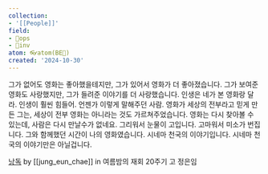 ```yaml
---
collection:
- '[[People]]'
field:
- 🐙ops
- 🐢inv
atom: 👓atom(BE🔄)
created: '2024-10-30'
---
```


그가 없어도 영화는 좋아했을테지만, 그가 있어서 영화가 더 좋아졌습니다.
그가 보여준 영화도 사랑했지만, 그가 들려준 이야기를 더 사랑했습니다.
인생은 네가 본 영화랑 달라. 인생이 훨씬 힘들어.
언젠가 이렇게 말해주던 사람. 
영화가 세상의 전부라고 믿게 만든 그는, 세상이 전부 영화는 아니라는 것도 가르쳐주었습니다.
영화는 다시 찾아볼 수 있는데, 사람은 다시 만날수가 없네요. 
그리워서 눈물이 고입니다. 고마워서 미소가 번집니다. 
그와 함께했던 시간이 나의 영화였습니다.
시네마 천국의 이야기입니다. 시네마 천국의 이야기만은 아닐겁니다.

[낭독](https://youtu.be/Q5ba3Cu0888?si=yLOSoLc_ZRsFEPc6) by [[jung_eun_chae]]  in 여름밤의 재회 20주기 고 정은임